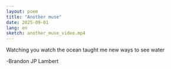 ```yaml
---
layout: poem
title: "Another muse"
date: 2025-09-01
lang: en
sketch: another_muse_video.mp4
---
```


Watching you watch
     the ocean
taught me new ways
          to see water

 -Brandon JP Lambert